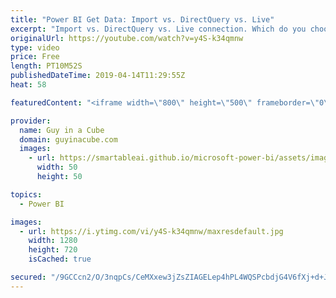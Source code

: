```yaml
---
title: "Power BI Get Data: Import vs. DirectQuery vs. Live"
excerpt: "Import vs. DirectQuery vs. Live connection. Which do you choose and why in Power BI? Adam looks at the three options when creating reports in Power BI Desktop.   DirectQuery in SQL Server 2016 Analysis Services Whitepaper https://blogs.msdn.microsoft.com/analysisservices/2017/04/06/directquery-in-sql-server-2016-analysis-services-whitepaper/"
originalUrl: https://youtube.com/watch?v=y4S-k34qmnw
type: video
price: Free
length: PT10M52S
publishedDateTime: 2019-04-14T11:29:55Z
heat: 58

featuredContent: "<iframe width=\"800\" height=\"500\" frameborder=\"0\" src=\"https://www.youtube.com/embed/y4S-k34qmnw\" allow=\"accelerometer; autoplay; encrypted-media; gyroscope; picture-in-picture\" allowfullscreen></iframe>"

provider:
  name: Guy in a Cube
  domain: guyinacube.com
  images:
    - url: https://smartableai.github.io/microsoft-power-bi/assets/images/organizations/guyinacube.com-50x50.jpg
      width: 50
      height: 50

topics:
  - Power BI

images:
  - url: https://i.ytimg.com/vi/y4S-k34qmnw/maxresdefault.jpg
    width: 1280
    height: 720
    isCached: true

secured: "/9GCCcn2/O/3nqpCs/CeMXxew3jZsZIAGELep4hPL4WQSPcbdjG4V6fXj+d+Jmr5ZsMSwsPdz2zm8MDUkLrd9ExO5x6VV7R5vR0b0mSP0ttBRjkzwot65TeiYY96T/IQ1E8pP8tqQXgbdectzCr7FfU9wxbfe0HXVbcbdCug4HyMysf5GkDLAbLyT30fhmfm5CIC76F03DlAtEpARGgjxjw1Xc7ujxOiABKsSHN0Tpyzpis+fmqfiDIqwkYOCxI1c4ZPaJsPmZ+AqCWxJLy7IB/QFdf+xegrrpLT+/8qHV+HqNVBD/do7+4q3zeIBXCWtQUY7dMhQr6j+SWCia9qoKpOekrobWY5VgfWq4LAHOpSbpnjmP5Ya4qGqkufeb+YPLwjv4ZqsCmg0spIKx7mPDi/42lXTzctc0qzPXaBd2owYnvKTid/d2HyhU4n9nfH;Gk1sETtub/e0mShxD9hN+A=="
---
```


